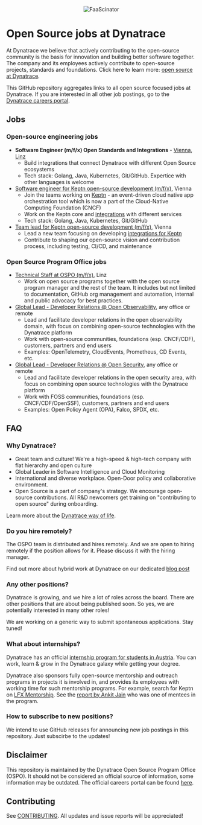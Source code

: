 <p align="center"><img src="images/dynatrace-wide.png" alt="FaaScinator"></p>

# Open Source jobs at Dynatrace

At Dynatrace we believe that actively contributing to the open-source community
is the basis for innovation and building better software together.
The company and its employees actively contribute to 
open-source projects, standards and foundations.
Click here to learn more: [open source at Dynatrace](https://engineering.dynatrace.com/open-source/).

This GitHub repository aggregates links to all open source focused jobs at Dynatrace.
If you are interested in all other job postings, go to the [Dynatrace careers portal](https://careers.dynatrace.com/).

## Jobs

### Open-source engineering jobs

- **Software Engineer (m/f/x) Open Standards and Integrations** - 
  [Vienna](https://careers.dynatrace.com/jobs/bb537bb8-fd46-43b9-ac88-f754b5a6177f/), 
  [Linz](https://careers.dynatrace.com/jobs/dc12ad24-3a5b-43de-839d-2b183ee37fa1/)
  - Build integrations that connect Dynatrace with different Open Source ecosystems 
  - Tech stack: Golang, Java, Kubernetes, Git/GitHub.
    Expertice with other languages is welcome
- [Software engineer for Keptn open-source development (m/f/x)](https://careers.dynatrace.com/jobs/96f35570-27e3-4bbc-b46f-d4c45ad54681/), Vienna
  - Join the teams working on [Keptn](https://keptn.sh/) - an event-driven cloud native app orchestration tool
  which is now a part of the Cloud-Native Computing Foundation (CNCF)
  - Work on the Keptn core and [integrations](https://keptn.sh/docs/integrations/) with different services
  - Tech stack: Golang, Java, Kubernetes, Git/GitHub
- [Team lead for Keptn open-source development (m/f/x)](https://careers.dynatrace.com/jobs/f18e53b7-cb93-4902-b5b4-cc0b958466ea/), Vienna
  - Lead a new team focusing on developing [integrations for Keptn](https://keptn.sh/docs/integrations/)
  - Contribute to shaping our open-source vision and contribution process, including testing, CI/CD, and maintenance

### Open Source Program Office jobs

- [Technical Staff at OSPO (m/f/x)](https://careers.dynatrace.com/jobs/7e3a0892-9fca-47c3-8083-8c4f3aa06616/), Linz
  - Work on open source programs together with the open source program manager and the rest of the team.
    It includes but not limited to documentation,
    GitHub org management and automation, 
    internal and public advocacy for best practices.
- [Global Lead - Developer Relations @ Open Observability](https://careers.dynatrace.com/jobs/00eeede2-0998-4442-b7a0-d986bf470af9/), any office or remote
  - Lead and facilitate developer relations in the open observability domain,
    with focus on combining open-source technologies with the Dynatrace platform
  - Work with open-source communities, foundations (esp. CNCF/CDF), customers, partners and end users
  - Examples: OpenTelemetry, CloudEvents, Prometheus, CD Events, etc.
- [Global Lead - Developer Relations @ Open Security](https://careers.dynatrace.com/jobs/0ffafd11-5b66-4194-bf0a-24c26bbe5642/), any office or remote
  - Lead and facilitate developer relations in the open security area,
    with focus on combining open source technologies with the Dynatrace platform
  - Work with FOSS communities, foundations (esp. CNCF/CDF/OpenSSF), customers, partners and end users
  - Examples: Open Policy Agent (OPA), Falco, SPDX, etc.



## FAQ

### Why Dynatrace?

* Great team and culture! We're a high-speed & high-tech company with flat hierarchy and open culture 
* Global Leader in Software Intelligence and Cloud Monitoring
* International and diverse workplace.
  Open-Door policy and collaborative environment.
* Open Source is a part of company's strategy.
  We encourage open-source contributions.
  All R&D newcomers get training on "contributing to open source" during onboarding.

Learn more about the [Dynatrace way of life](https://www.linkedin.com/company/dynatrace/life/4cadb4fe-56f9-4d8e-a50a-e3e0a3e87ea5/).

### Do you hire remotely?

The OSPO team is distributed and hires remotely.
And we are open to hiring remotely if the position allows for it. Please discuss it with the hiring manager. 

Find out more about hybrid work at Dynatrace on our dedicated [blog post](https://engineering.dynatrace.com/blog/what-is-the-future-of-work-at-dynatrace/) 

### Any other positions?

Dynatrace is growing, and we hire a lot of roles across the board.
There are other positions that are about being published soon.
So yes, we are potentially interested in many other roles!

We are working on a generic way to submit spontaneous applications.
Stay tuned!

### What about internships?

Dynatrace has an official [internship program for students in Austria](https://www.dynatrace.com/company/careers/austria/students/).
You can work, learn & grow in the Dynatrace galaxy while getting your degree.

Dynatrace also sponsors fully open-source mentorship and outreach programs
in projects it is involved in,
and provides its employees with working time for such mentorship programs.
For example, search for Keptn on [LFX Mentorship](https://mentorship.lfx.linuxfoundation.org/#projects_all).
See the [report by Ankit Jain](https://www.ankitjain28.me/communitybridge-mentee-with-keptn) who was one of mentees in the program.

### How to subscribe to new positions?

We intend to use GitHub releases for announcing new job postings in this repository.
Just subscirbe to the updates!

## Disclaimer

This repository is maintained by the Dynatrace Open Source Program Office (OSPO).
It should not be considered an official source of information,
some information may be outdated.
The official careers portal can be found [here](https://careers.dynatrace.com/).

## Contributing

See [CONTRIBUTING](./CONTRIBUTING.md).
All updates and issue reports will be appreciated!
